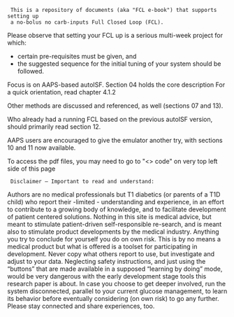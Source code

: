      
     This is a repository of documents (aka "FCL e-book") that supports setting up 
     a no-bolus no carb-inputs Full Closed Loop (FCL). 
     
Please observe that setting your FCL up is a serious multi-week project for which: 
* certain pre-requisites must be given, and 
* the suggested sequence for the initial tuning of your system should be followed.
     
     
Focus is on AAPS-based autoISF. Section 04 holds the core description
For a quick orientation, read chapter 4.1.2

Other methods are discussed and referenced, as well (sections 07 and 13).

Who already had a running FCL based on the previous autoISF version, should primarily read section 12.

AAPS users are encouraged to give the emulator another try, with sections 10 and 11 now available.
     
To access the pdf files, you may need to go to "<> code" on very top left side of this page   

      
     Disclaimer – Important to read and understand:

Authors are no medical professionals but T1 diabetics (or parents of a T1D child) who report their -limited - understanding and experience, in an effort to contribute to a growing body of knowledge, and to facilitate development of patient centered solutions. 
Nothing in this site is medical advice, but meant to stimulate patient-driven self-responsible re-search, and is meant also to stimulate product developments by the medical industry. Anything you try to conclude for yourself you do on own risk. This is by no means a medical product but what is offered is a toolset for participating in development. 
Never copy what others report to use, but investigate and adjust to your data. Neglecting safety instructions, and just using the “buttons” that are made available in a supposed “learning by doing” mode, would be very dangerous with the early development stage tools this research paper is about. 
In case you choose to get deeper involved, run the system disconnected, parallel to your current glucose management, to learn its behavior before eventually considering (on own risk) to go any further. Please stay connected and share experiences, too.

     

 
